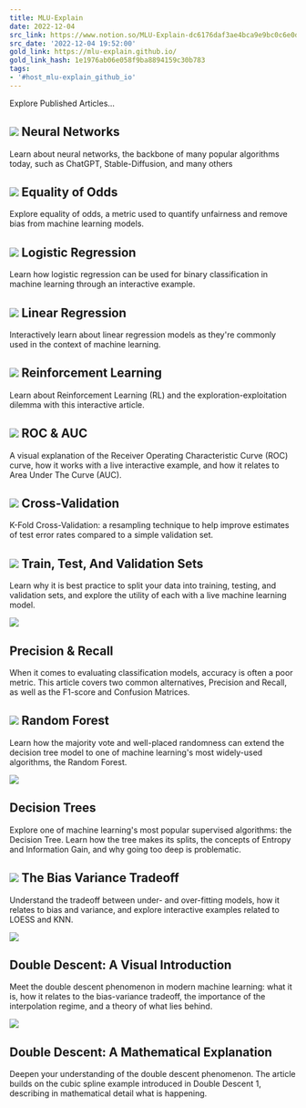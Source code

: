 ```yaml
---
title: MLU-Explain
date: 2022-12-04
src_link: https://www.notion.so/MLU-Explain-dc6176daf3ae4bca9e9bc0c6e0dd699c
src_date: '2022-12-04 19:52:00'
gold_link: https://mlu-explain.github.io/
gold_link_hash: 1e1976ab06e058f9ba8894159c30b783
tags:
- '#host_mlu-explain_github_io'
---
```



Explore Published Articles...


  

  


![](./assets/thumbnails/thumbnail-neural-networks.jpg)
Neural Networks
---------------



 Learn about neural networks, the backbone of many popular
 algorithms today, such as ChatGPT, Stable-Diffusion, and many
 others
 


![](./assets/thumbnails/thumbnail-equality-of-odds.jpg)
Equality of Odds
----------------



 Explore equality of odds, a metric used to quantify unfairness
 and remove bias from machine learning models.
 


![](./assets/thumbnails/thumbnail-logistic-regression.jpg)
Logistic Regression
-------------------



 Learn how logistic regression can be used for binary
 classification in machine learning through an interactive
 example.
 


![](./assets/thumbnails/thumbnail-linear-regression.jpg)
Linear Regression
-----------------



 Interactively learn about linear regression models as they're
 commonly used in the context of machine learning.
 


![](./assets/thumbnails/thumbnail-reinforcement-learning.jpg)
Reinforcement Learning
----------------------



 Learn about Reinforcement Learning (RL) and the
 exploration-exploitation dilemma with this interactive article.
 


![](./assets/thumbnails/thumbnail-roc-auc.jpg)
ROC & AUC
---------



 A visual explanation of the Receiver Operating Characteristic
 Curve (ROC) curve, how it works with a live interactive example,
 and how it relates to Area Under The Curve (AUC).
 


![](./assets/thumbnails/thumbnail-cross-validation.jpg)
Cross-Validation
----------------



 K-Fold Cross-Validation: a resampling technique to help improve
 estimates of test error rates compared to a simple validation
 set.
 


![](./assets/thumbnails/thumbnail-train-test-validation.jpg)
Train, Test, And Validation Sets
--------------------------------



 Learn why it is best practice to split your data into training,
 testing, and validation sets, and explore the utility of each
 with a live machine learning model.
 


![](./assets/thumbnails/thumbnail-precision-recall.jpg)

Precision & Recall
------------------



 When it comes to evaluating classification models, accuracy is
 often a poor metric. This article covers two common
 alternatives, Precision and Recall, as well as the F1-score and
 Confusion Matrices.
 



![](./assets/thumbnails/thumbnail-random-forest.jpg)
Random Forest
-------------



 Learn how the majority vote and well-placed randomness can
 extend the decision tree model to one of machine learning's most
 widely-used algorithms, the Random Forest.
 


![](./assets/thumbnails/thumbnail-decision-tree.jpg)

Decision Trees
--------------



 Explore one of machine learning's most popular supervised
 algorithms: the Decision Tree. Learn how the tree makes its
 splits, the concepts of Entropy and Information Gain, and why
 going too deep is problematic.
 



![](./assets/thumbnails/thumbnail-bias-variance.jpg)
The Bias Variance Tradeoff
--------------------------



 Understand the tradeoff between under- and over-fitting models,
 how it relates to bias and variance, and explore interactive
 examples related to LOESS and KNN.
 


![](./assets/thumbnails/thumbnail-double-descent.jpg)

Double Descent: A Visual Introduction
-------------------------------------



 Meet the double descent phenomenon in modern machine learning:
 what it is, how it relates to the bias-variance tradeoff, the
 importance of the interpolation regime, and a theory of what
 lies behind.
 



![](./assets/thumbnails/thumbnail-double-descent2.jpg)

Double Descent: A Mathematical Explanation
------------------------------------------



 Deepen your understanding of the double descent phenomenon. The
 article builds on the cubic spline example introduced in
 Double Descent 1, describing in
 mathematical detail what is happening.